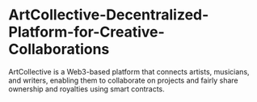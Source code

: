 # ArtCollective-Decentralized-Platform-for-Creative-Collaborations
ArtCollective is a Web3-based platform that connects artists, musicians, and writers, enabling them to collaborate on projects and fairly share ownership and royalties using smart contracts.
